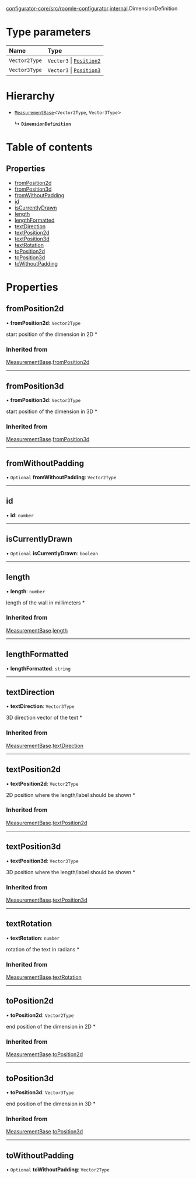 [configurator-core/src/roomle-configurator](../modules/configurator_core_src_roomle_configurator.md).[internal](../modules/configurator_core_src_roomle_configurator._internal_.md).DimensionDefinition

# Type parameters

| Name | Type |
| :------ | :------ |
| `Vector2Type` | `Vector3` \| [`Position2`](common_core_src_common_interfaces.Position2.md) |
| `Vector3Type` | `Vector3` \| [`Position3`](common_core_src_common_interfaces.Position3.md) |

# Hierarchy

- [`MeasurementBase`](configurator_core_src_roomle_configurator._internal_.MeasurementBase.md)<`Vector2Type`, `Vector3Type`\>

  ↳ **`DimensionDefinition`**

# Table of contents

## Properties

- [fromPosition2d](configurator_core_src_roomle_configurator._internal_.DimensionDefinition.md#fromposition2d)
- [fromPosition3d](configurator_core_src_roomle_configurator._internal_.DimensionDefinition.md#fromposition3d)
- [fromWithoutPadding](configurator_core_src_roomle_configurator._internal_.DimensionDefinition.md#fromwithoutpadding)
- [id](configurator_core_src_roomle_configurator._internal_.DimensionDefinition.md#id)
- [isCurrentlyDrawn](configurator_core_src_roomle_configurator._internal_.DimensionDefinition.md#iscurrentlydrawn)
- [length](configurator_core_src_roomle_configurator._internal_.DimensionDefinition.md#length)
- [lengthFormatted](configurator_core_src_roomle_configurator._internal_.DimensionDefinition.md#lengthformatted)
- [textDirection](configurator_core_src_roomle_configurator._internal_.DimensionDefinition.md#textdirection)
- [textPosition2d](configurator_core_src_roomle_configurator._internal_.DimensionDefinition.md#textposition2d)
- [textPosition3d](configurator_core_src_roomle_configurator._internal_.DimensionDefinition.md#textposition3d)
- [textRotation](configurator_core_src_roomle_configurator._internal_.DimensionDefinition.md#textrotation)
- [toPosition2d](configurator_core_src_roomle_configurator._internal_.DimensionDefinition.md#toposition2d)
- [toPosition3d](configurator_core_src_roomle_configurator._internal_.DimensionDefinition.md#toposition3d)
- [toWithoutPadding](configurator_core_src_roomle_configurator._internal_.DimensionDefinition.md#towithoutpadding)

# Properties

## fromPosition2d

• **fromPosition2d**: `Vector2Type`

start position of the dimension in 2D *

### Inherited from

[MeasurementBase](configurator_core_src_roomle_configurator._internal_.MeasurementBase.md).[fromPosition2d](configurator_core_src_roomle_configurator._internal_.MeasurementBase.md#fromposition2d)

___

## fromPosition3d

• **fromPosition3d**: `Vector3Type`

start position of the dimension in 3D *

### Inherited from

[MeasurementBase](configurator_core_src_roomle_configurator._internal_.MeasurementBase.md).[fromPosition3d](configurator_core_src_roomle_configurator._internal_.MeasurementBase.md#fromposition3d)

___

## fromWithoutPadding

• `Optional` **fromWithoutPadding**: `Vector2Type`

___

## id

• **id**: `number`

___

## isCurrentlyDrawn

• `Optional` **isCurrentlyDrawn**: `boolean`

___

## length

• **length**: `number`

length of the wall in millimeters *

### Inherited from

[MeasurementBase](configurator_core_src_roomle_configurator._internal_.MeasurementBase.md).[length](configurator_core_src_roomle_configurator._internal_.MeasurementBase.md#length)

___

## lengthFormatted

• **lengthFormatted**: `string`

___

## textDirection

• **textDirection**: `Vector3Type`

3D direction vector of the text *

### Inherited from

[MeasurementBase](configurator_core_src_roomle_configurator._internal_.MeasurementBase.md).[textDirection](configurator_core_src_roomle_configurator._internal_.MeasurementBase.md#textdirection)

___

## textPosition2d

• **textPosition2d**: `Vector2Type`

2D position where the length/label should be shown *

### Inherited from

[MeasurementBase](configurator_core_src_roomle_configurator._internal_.MeasurementBase.md).[textPosition2d](configurator_core_src_roomle_configurator._internal_.MeasurementBase.md#textposition2d)

___

## textPosition3d

• **textPosition3d**: `Vector3Type`

3D position where the length/label should be shown *

### Inherited from

[MeasurementBase](configurator_core_src_roomle_configurator._internal_.MeasurementBase.md).[textPosition3d](configurator_core_src_roomle_configurator._internal_.MeasurementBase.md#textposition3d)

___

## textRotation

• **textRotation**: `number`

rotation of the text in radians *

### Inherited from

[MeasurementBase](configurator_core_src_roomle_configurator._internal_.MeasurementBase.md).[textRotation](configurator_core_src_roomle_configurator._internal_.MeasurementBase.md#textrotation)

___

## toPosition2d

• **toPosition2d**: `Vector2Type`

end position of the dimension in 2D *

### Inherited from

[MeasurementBase](configurator_core_src_roomle_configurator._internal_.MeasurementBase.md).[toPosition2d](configurator_core_src_roomle_configurator._internal_.MeasurementBase.md#toposition2d)

___

## toPosition3d

• **toPosition3d**: `Vector3Type`

end position of the dimension in 3D *

### Inherited from

[MeasurementBase](configurator_core_src_roomle_configurator._internal_.MeasurementBase.md).[toPosition3d](configurator_core_src_roomle_configurator._internal_.MeasurementBase.md#toposition3d)

___

## toWithoutPadding

• `Optional` **toWithoutPadding**: `Vector2Type`
